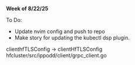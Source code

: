 **Week of 8/22/25**

To Do:
- Update nvim config and push to repo
- Make story for updating the kubectl dsp plugin.

clienthfTLSConfig -> clientHfTLSConfig
hfcluster/src/ippodd/client/grpc_client.go